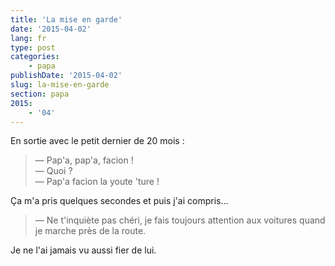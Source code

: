```yaml
---
title: 'La mise en garde'
date: '2015-04-02'
lang: fr
type: post
categories:
    - papa
publishDate: '2015-04-02'
slug: la-mise-en-garde
section: papa
2015:
    - '04'
---
```


En sortie avec le petit dernier de 20 mois :

> — Pap'a, pap'a, facìon !  
> — Quoi ?  
> — Pap'a facìon la youte 'ture !

Ça m'a pris quelques secondes et puis j'ai compris...

> — Ne t'inquiète pas chéri, je fais toujours attention aux voitures quand je marche près de la route.

Je ne l'ai jamais vu aussi fier de lui.
